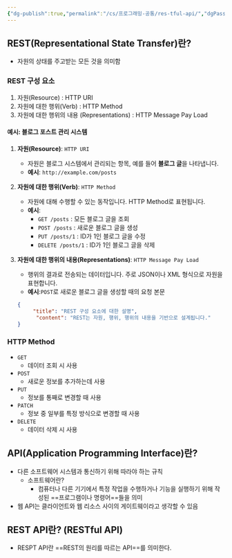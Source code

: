 ```yaml
---
{"dg-publish":true,"permalink":"/cs/프로그래밍-공통/res-tful-api/","dgPassFrontmatter":true,"noteIcon":""}
---
```


## REST(Representational State Transfer)란?

- 자원의 상태를 주고받는 모든 것을 의미함

### REST 구성 요소

1. 자원(Resource) : HTTP URI
2. 자원에 대한 행위(Verb) : HTTP Method
3. 자원에 대한 행위의 내용 (Representations) : HTTP Message Pay Load

####  예시: 블로그 포스트 관리 시스템

1. **자원(Resource)**: `HTTP URI`
    
    - 자원은 블로그 시스템에서 관리되는 항목, 예를 들어 **블로그 글**을 나타냅니다.
    - **예시**: `http://example.com/posts`
2. **자원에 대한 행위(Verb)**: `HTTP Method`
    
    - 자원에 대해 수행할 수 있는 동작입니다. HTTP Method로 표현됩니다.
    - **예시**:
        - `GET /posts` : 모든 블로그 글을 조회
        - `POST /posts` : 새로운 블로그 글을 생성
        - `PUT /posts/1` : ID가 1인 블로그 글을 수정
        - `DELETE /posts/1` : ID가 1인 블로그 글을 삭제
3. **자원에 대한 행위의 내용(Representations)**: `HTTP Message Pay Load`
    
    - 행위의 결과로 전송되는 데이터입니다. 주로 JSON이나 XML 형식으로 자원을 표현합니다.
    - **예시**:`POST`로 새로운 블로그 글을 생성할 때의 요청 본문
    ```json
    {
	     "title": "REST 구성 요소에 대한 설명",
	      "content": "REST는 자원, 행위, 행위의 내용을 기반으로 설계됩니다."
	}
	```

### HTTP Method


- `GET`
    - 데이터 조회 시 사용
- `POST`
    - 새로운 정보를 추가하는데 사용
- `PUT`
    - 정보를 통째로 변경할 때 사용
- `PATCH`
    - 정보 중 일부를 특정 방식으로 변경할 때 사용
- `DELETE`
    - 데이터 삭제 시 사용


## API(Application Programming Interface)란?


- 다른 소프트웨어 시스템과 통신하기 위해 따라야 하는 규칙
	- 소프트웨어란?
		- 컴퓨터나 다른 기기에서 특정 작업을 수행하거나 기능을 실행하기 위해 작성된 ==프로그램이나 명령어==들을 의미
- 웹 API는 클라이언트와 웹 리소스 사이의 게이트웨이라고 생각할 수 있음

## REST API란? (RESTful API)


- RESPT API란 ==REST의 원리를 따르는 API==를 의미한다.



